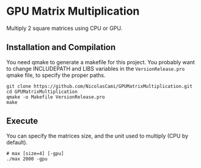# GPU Matrix Multiplication

Multiply 2 square matrices using CPU or GPU.

## Installation and Compilation

You need qmake to generate a makefile for this project.
You probably want to change INCLUDEPATH and LIBS variables in the `VersionRelease.pro` qmake file, to specify the proper paths.

```shell
git clone https://github.com/NicolasCami/GPUMatrixMultiplication.git
cd GPUMatrixMultiplication
qmake -o Makefile VersionRelease.pro
make
```

## Execute

You can specify the matrices size, and the unit used to multiply (CPU by default).

```shell
# max [size=4] [-gpu]
./max 2000 -gpu
```
